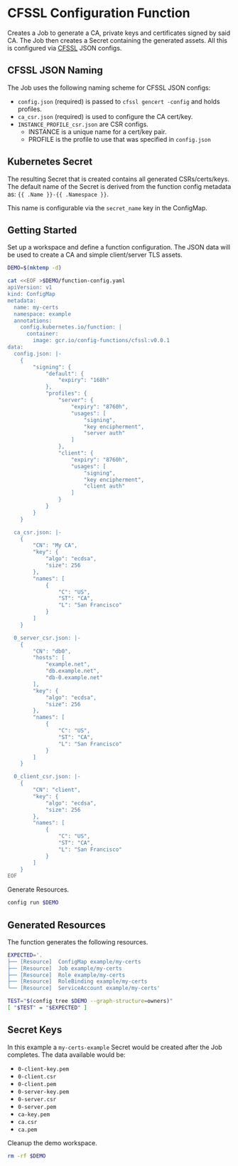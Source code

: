 [cfssl]: https://github.com/cloudflare/cfssl

# CFSSL Configuration Function

Creates a Job to generate a CA, private keys and certificates signed by said
CA. The Job then creates a Secret containing the generated assets. All this is
configured via [CFSSL][cfssl] JSON configs.

## CFSSL JSON Naming

The Job uses the following naming scheme for CFSSL JSON configs:
- `config.json` (required) is passed to `cfssl gencert -config` and holds
  profiles.
- `ca_csr.json` (required) is used to configure the CA cert/key.
- `INSTANCE_PROFILE_csr.json` are CSR configs.
  - INSTANCE is a unique name for a cert/key pair.
  - PROFILE is the profile to use that was specified in `config.json`

## Kubernetes Secret

The resulting Secret that is created contains all generated CSRs/certs/keys.
The default name of the Secret is derived from the function config metadata as:
`{{ .Name }}-{{ .Namespace }}`.

This name is configurable via the `secret_name` key in the ConfigMap.

## Getting Started

Set up a workspace and define a function configuration. The JSON data will be
used to create a CA and simple client/server TLS assets.
<!-- @createFunctionConfig @test -->
```sh
DEMO=$(mktemp -d)

cat <<EOF >$DEMO/function-config.yaml
apiVersion: v1
kind: ConfigMap
metadata:
  name: my-certs
  namespace: example
  annotations:
    config.kubernetes.io/function: |
      container:
        image: gcr.io/config-functions/cfssl:v0.0.1
data:
  config.json: |-
    {
        "signing": {
            "default": {
                "expiry": "168h"
            },
            "profiles": {
                "server": {
                    "expiry": "8760h",
                    "usages": [
                        "signing",
                        "key encipherment",
                        "server auth"
                    ]
                },
                "client": {
                    "expiry": "8760h",
                    "usages": [
                        "signing",
                        "key encipherment",
                        "client auth"
                    ]
                }
            }
        }
    }

  ca_csr.json: |-
    {
        "CN": "My CA",
        "key": {
            "algo": "ecdsa",
            "size": 256
        },
        "names": [
            {
                "C": "US",
                "ST": "CA",
                "L": "San Francisco"
            }
        ]
    }

  0_server_csr.json: |-
    {
        "CN": "db0",
        "hosts": [
            "example.net",
            "db.example.net",
            "db-0.example.net"
        ],
        "key": {
            "algo": "ecdsa",
            "size": 256
        },
        "names": [
            {
                "C": "US",
                "ST": "CA",
                "L": "San Francisco"
            }
        ]
    }

  0_client_csr.json: |-
    {
        "CN": "client",
        "key": {
            "algo": "ecdsa",
            "size": 256
        },
        "names": [
            {
                "C": "US",
                "ST": "CA",
                "L": "San Francisco"
            }
        ]
    }
EOF
```

Generate Resources.
<!-- @generateInitialResources @test -->
```sh
config run $DEMO
```

## Generated Resources

The function generates the following resources.
<!-- @verifyResources @test -->
```sh
EXPECTED='.
├── [Resource]  ConfigMap example/my-certs
├── [Resource]  Job example/my-certs
├── [Resource]  Role example/my-certs
├── [Resource]  RoleBinding example/my-certs
└── [Resource]  ServiceAccount example/my-certs'

TEST="$(config tree $DEMO --graph-structure=owners)"
[ "$TEST" = "$EXPECTED" ]
```

## Secret Keys

In this example a `my-certs-example` Secret would be created after the Job
completes. The data available would be:
- `0-client-key.pem`
- `0-client.csr`
- `0-client.pem`
- `0-server-key.pem`
- `0-server.csr`
- `0-server.pem`
- `ca-key.pem`
- `ca.csr`
- `ca.pem`

Cleanup the demo workspace.
<!-- @cleanupWorkspace @test -->
```sh
rm -rf $DEMO
```
